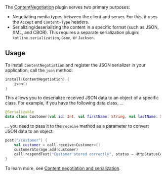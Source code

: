 
The [ContentNegotiation](https://ktor.io/docs/serialization.html) plugin serves two primary purposes:
* Negotiating media types between the client and server. For this, it uses the `Accept` and `Content-Type` headers.
* Serializing/deserializing the content in a specific format (such as JSON, XML, and CBOR). This requires a separate serialization plugin: `kotlinx.serialization`, `Gson`, or `Jackson`.

## Usage

To install `ContentNegotiation` and register the JSON serializer in your application, call the `json` method:
```kotlin
install(ContentNegotiation) {
    json()
}
```
This allows you to deserialize received JSON data to an object of a specific class. For example, if you have the following data class, ...
```kotlin
@Serializable
data class Customer(val id: Int, val firstName: String, val lastName: String)
```
... you need to pass it to the `receive` method as a parameter to convert JSON data to an object:
```kotlin
post("/customer") {
    val customer = call.receive<Customer>()
    customerStorage.add(customer)
    call.respondText("Customer stored correctly", status = HttpStatusCode.Created)
}
```
To learn more, see [Content negotiation and serialization](https://ktor.io/docs/serialization.html).

